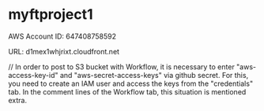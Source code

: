 # myftproject1

AWS Account ID: 647408758592         



URL: d1mex1whjrixt.cloudfront.net	

// In order to post to S3 bucket with Workflow, it is necessary to enter "aws-access-key-id" and "aws-secret-access-keys" via github secret. For this, you need to create an IAM user and access the keys from the "credentials" tab. In the comment lines of the Workflow tab, this situation is mentioned extra.

